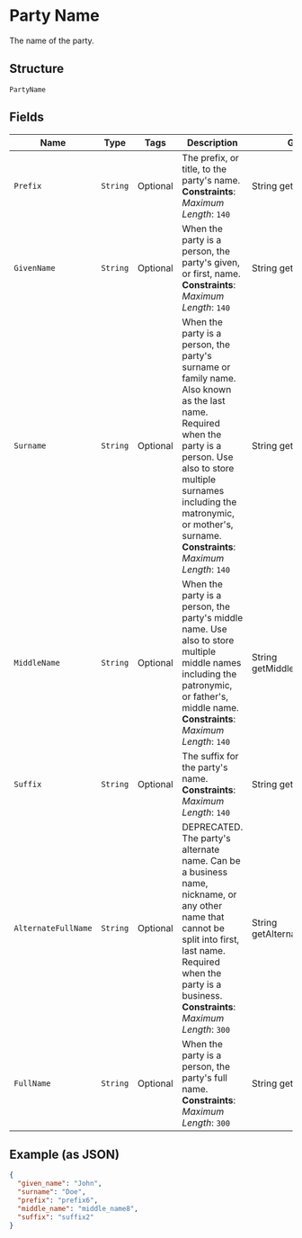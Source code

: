 
# Party Name

The name of the party.

## Structure

`PartyName`

## Fields

| Name | Type | Tags | Description | Getter | Setter |
|  --- | --- | --- | --- | --- | --- |
| `Prefix` | `String` | Optional | The prefix, or title, to the party's name.<br>**Constraints**: *Maximum Length*: `140` | String getPrefix() | setPrefix(String prefix) |
| `GivenName` | `String` | Optional | When the party is a person, the party's given, or first, name.<br>**Constraints**: *Maximum Length*: `140` | String getGivenName() | setGivenName(String givenName) |
| `Surname` | `String` | Optional | When the party is a person, the party's surname or family name. Also known as the last name. Required when the party is a person. Use also to store multiple surnames including the matronymic, or mother's, surname.<br>**Constraints**: *Maximum Length*: `140` | String getSurname() | setSurname(String surname) |
| `MiddleName` | `String` | Optional | When the party is a person, the party's middle name. Use also to store multiple middle names including the patronymic, or father's, middle name.<br>**Constraints**: *Maximum Length*: `140` | String getMiddleName() | setMiddleName(String middleName) |
| `Suffix` | `String` | Optional | The suffix for the party's name.<br>**Constraints**: *Maximum Length*: `140` | String getSuffix() | setSuffix(String suffix) |
| `AlternateFullName` | `String` | Optional | DEPRECATED. The party's alternate name. Can be a business name, nickname, or any other name that cannot be split into first, last name. Required when the party is a business.<br>**Constraints**: *Maximum Length*: `300` | String getAlternateFullName() | setAlternateFullName(String alternateFullName) |
| `FullName` | `String` | Optional | When the party is a person, the party's full name.<br>**Constraints**: *Maximum Length*: `300` | String getFullName() | setFullName(String fullName) |

## Example (as JSON)

```json
{
  "given_name": "John",
  "surname": "Doe",
  "prefix": "prefix6",
  "middle_name": "middle_name8",
  "suffix": "suffix2"
}
```

